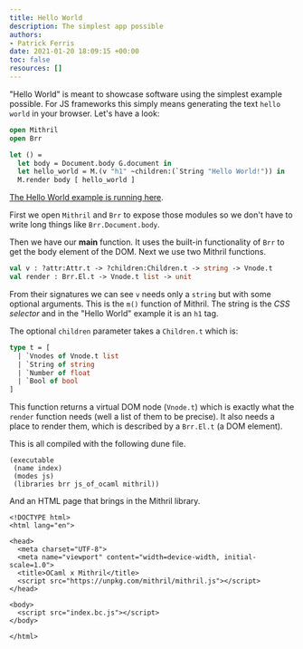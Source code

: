 ```yaml
---
title: Hello World
description: The simplest app possible
authors:
- Patrick Ferris
date: 2021-01-20 18:09:15 +00:00
toc: false
resources: []
---
```



"Hello World" is meant to showcase software using the simplest example possible. For JS frameworks this simply means generating the text `hello world` in your browser. Let's have a look: 

<!-- $MDX file=./example/index.ml -->
```ocaml
open Mithril
open Brr

let () =
  let body = Document.body G.document in
  let hello_world = M.(v "h1" ~children:(`String "Hello World!")) in
  M.render body [ hello_world ]
```

[The Hello World example is running here](./example).

First we open `Mithril` and `Brr` to expose those modules so we don't have to write long things like `Brr.Document.body`. 

Then we have our **main** function. It uses the built-in functionality of `Brr` to get the body element of the DOM. Next we use two Mithril functions. 

<!-- $MDX version<4.06 -->
```ocaml
val v : ?⁠attr:Attr.t -> ?⁠children:Children.t -> string -> Vnode.t
val render : Brr.El.t -> Vnode.t list -> unit
```

From their signatures we can see `v` needs only a `string` but with some optional arguments. This is the `m()` function of Mithril. The string is the *CSS selector* and in the "Hello World" example it is an `h1` tag. 

The optional `children` parameter takes a `Children.t` which is: 

<!-- $MDX version<4.06 -->
```ocaml
type t = [
  | `Vnodes of Vnode.t list
  | `String of string
  | `Number of float
  | `Bool of bool
]
```

This function returns a virtual DOM node (`Vnode.t`) which is exactly what the `render` function needs (well a list of them to be precise). It also needs a place to render them, which is described by a `Brr.El.t` (a DOM element).

This is all compiled with the following dune file. 

<!-- $MDX file=./example/dune -->
```
(executable
 (name index)
 (modes js)
 (libraries brr js_of_ocaml mithril))
```

And an HTML page that brings in the Mithril library. 

<!-- $MDX file=./example/index.html -->
```
<!DOCTYPE html>
<html lang="en">

<head>
  <meta charset="UTF-8">
  <meta name="viewport" content="width=device-width, initial-scale=1.0">
  <title>OCaml x Mithril</title>
  <script src="https://unpkg.com/mithril/mithril.js"></script>
</head>

<body>
  <script src="index.bc.js"></script>
</body>

</html>
```
